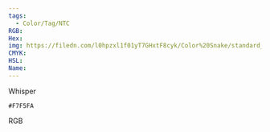 ```yaml
---
tags:
  - Color/Tag/NTC
RGB:
Hex:
img: https://filedn.com/l0hpzxl1f01yT7GHxtF8cyk/Color%20Snake/standard_csv_to_svg/%23/F7F5FA.svg
CMYK:
HSL:
Name:
---
```

Whisper
```palette
#F7F5FA
```
RGB
